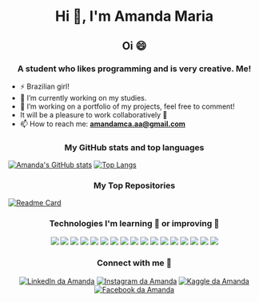 <h1 align="center">Hi 👋, I'm Amanda Maria</h1>
<h2 align="center">Oi 😄</h2>
<h3 align="center">A student who likes programming and is very creative. Me!</h3>

- ⚡ Brazilian girl!
- 🔭 I’m currently working on my studies.
- 🤔 I’m working on a portfolio of my projects, feel free to comment!
- It will be a pleasure to work collaboratively 👯
- 📫 How to reach me: **amandamca.aa@gmail.com**

<h3 align="center">My GitHub stats and top languages</h3>
  
[![Amanda's GitHub stats](https://github-readme-stats.vercel.app/api?username=amanda-yosh&show_icons=true&theme=tokyonight)](https://github.com/anuraghazra/github-readme-stats)
[![Top Langs](https://github-readme-stats.vercel.app/api/top-langs/?username=amanda-yosh&layout=compact&theme=tokyonight)](https://github.com/anuraghazra/github-readme-stats)

<h3 align="center">My Top Repositories</h3>

[![Readme Card](https://github-readme-stats.vercel.app/api/pin/?username=amanda-yosh&repo=overLoop&theme=tokyonight)](https://github.com/anuraghazra/github-readme-stats)


<h3 align="center">Technologies I'm learning 🌱 or improving 🚀</h3>
<p align="center">
<img src="https://img.shields.io/badge/Python-3776AB?style=for-the-badge&logo=python&logoColor=white" />
<img src="https://img.shields.io/badge/HTML5-E34F26?style=for-the-badge&logo=html5&logoColor=white" />
<img src="https://img.shields.io/badge/CSS3-1572B6?style=for-the-badge&logo=css3&logoColor=white" />
<img src="https://img.shields.io/badge/JavaScript-F7DF1E?style=for-the-badge&logo=javascript&logoColor=black" />
<img src="https://img.shields.io/badge/TypeScript-007ACC?style=for-the-badge&logo=typescript&logoColor=white" />
<img src="https://img.shields.io/badge/Java-ED8B00?style=for-the-badge&logo=java&logoColor=white" />
<img src="https://img.shields.io/badge/C%2B%2B-00599C?style=for-the-badge&logo=c%2B%2B&logoColor=white" />
<img src="https://img.shields.io/badge/Pandas-2C2D72?style=for-the-badge&logo=pandas&logoColor=white" />
<img src="https://img.shields.io/badge/scikit_learn-F7931E?style=for-the-badge&logo=scikit-learn&logoColor=white" />
<img src="https://img.shields.io/badge/Numpy-777BB4?style=for-the-badge&logo=numpy&logoColor=white" />
<img src="https://img.shields.io/badge/Plotly-239120?style=for-the-badge&logo=plotly&logoColor=white" />
<img src="https://img.shields.io/badge/PostgreSQL-316192?style=for-the-badge&logo=postgresql&logoColor=white" />
<img src="https://img.shields.io/badge/Node.js-339933?style=for-the-badge&logo=nodedotjs&logoColor=white" />
<img src="https://img.shields.io/badge/npm-CB3837?style=for-the-badge&logo=npm&logoColor=white" />
<img src="https://img.shields.io/badge/Express.js-000000?style=for-the-badge&logo=express&logoColor=white" />
<img src="https://img.shields.io/badge/Yarn-2C8EBB?style=for-the-badge&logo=yarn&logoColor=white" />
<img src="https://img.shields.io/badge/React-20232A?style=for-the-badge&logo=react&logoColor=61DAFB" />

<h3 align="center">Connect with me 💬</h3>
<p align="center">
<a href="https://www.linkedin.com/in/amanda-maria/" target="_blank"><img align="center" src="https://img.shields.io/badge/LinkedIn-0077B5?style=for-the-badge&logo=linkedin&logoColor=white" alt="LinkedIn da Amanda" /></a>
<a href="https://www.instagram.com/amanda_yosh/" target="_blank"><img align="center" src="https://img.shields.io/badge/Instagram-E4405F?style=for-the-badge&logo=instagram&logoColor=white" alt="Instagram da Amanda" /></a>
<a href="https://www.kaggle.com/amandamariaalmeida" target="_blank"><img align="center" src="https://img.shields.io/badge/Kaggle-20BEFF?style=for-the-badge&logo=Kaggle&logoColor=white" alt="Kaggle da Amanda" /></a>
<a href="https://www.facebook.com/amanda.costadealmeida1" target="_blank"><img align="center" src="https://img.shields.io/badge/Facebook-1877F2?style=for-the-badge&logo=facebook&logoColor=white" alt="Facebook da Amanda" /></a>
